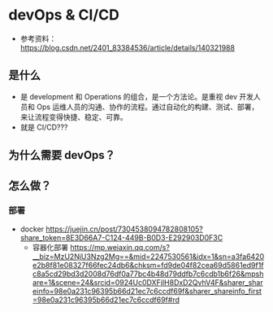 # devOps & CI/CD

- 参考资料：https://blog.csdn.net/2401_83384536/article/details/140321988

## 是什么

- 是 development 和 Operations 的组合，是一个方法论。是重视 dev 开发人员和 Ops 运维人员的沟通、协作的流程。通过自动化的构建、测试、部署，来让流程变得快捷、稳定、可靠。
- 就是 CI/CD???

## 为什么需要 devOps？

## 怎么做？

### 部署

- docker https://juejin.cn/post/7304538094782808105?share_token=8E3D66A7-C124-449B-B0D3-E292903D0F3C
  - 容器化部署 https://mp.weiaxin.qq.com/s?__biz=MzU2NjU3Nzg2Mg==&mid=2247530561&idx=1&sn=a3fa6420e2b8f81e08327f66fec24db6&chksm=fd9de04f82cea69d5861ed9f1fc8a5cd29bd3d2008d76df0a77bc4b48d79ddfb7c6cdb1b6f26&mpshare=1&scene=24&srcid=0924Uc0DXFjIH8DxD2QvhV4F&sharer_shareinfo=98e0a231c96395b66d21ec7c6ccdf69f&sharer_shareinfo_first=98e0a231c96395b66d21ec7c6ccdf69f#rd
